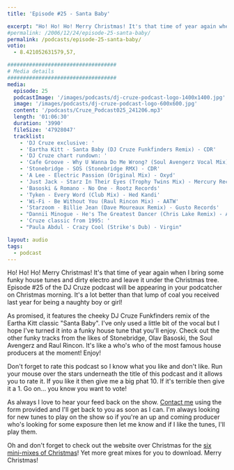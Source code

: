 ```yaml
---
title: 'Episode #25 - Santa Baby'

excerpt: "Ho! Ho! Ho! Merry Christmas! It's that time of year again when I bring some funky house tunes and dirty electro and leave it under the Christmas tree. Episode #25 of the DJ Cruze podcast will be appearing in your podcatcher on Christmas morning. It's a lot better than that lump of coal you received last year for being a naughty boy or girl!"
#permalink: /2006/12/24/episode-25-santa-baby/
permalink: /podcasts/episode-25-santa-baby/
votio:
  - 8.421052631579,57,

###################################
# Media details
###################################
media:
  episode: 25
  podcastImage: '/images/podcasts/dj-cruze-podcast-logo-1400x1400.jpg'
  image: '/images/podcasts/dj-cruze-podcast-logo-600x600.jpg'
  content: '/podcasts/Cruze_Podcast025_241206.mp3'
  length: '01:06:30'
  duration: '3990'
  fileSize: '47928047'
  tracklist:
    - 'DJ Cruze exclusive: '
    - 'Eartha Kitt - Santa Baby (DJ Cruze Funkfinders Remix) - CDR'
    - 'DJ Cruze chart rundown: '
    - 'Cafe Groove - Why U Wanna Do Me Wrong? (Soul Avengerz Vocal Mix) - Hit! Records'
    - 'Stonebridge - SOS (Stonebridge RMX) - CDR'
    - 'A Lee - Electric Passion (Original Mix) - Oxyd'
    - 'Just Jack - Starz In Their Eyes (Trophy Twins Mix) - Mercury Records'
    - 'Basoski & Romano - No One - Rootz Records'
    - 'Tyken - Every Word (Club Mix) - Hed Kandi'
    - 'Wi-Fi - Be Without You (Raul Rincon Mix) - AATW'
    - 'Starzoom - Billie Jean (Dave Moureaux Remix) - Gusto Records'
    - "Dannii Minogue - He's The Greatest Dancer (Chris Lake Remix) - AATW"
    - 'Cruze classic from 1995: '
    - "Paula Abdul - Crazy Cool (Strike's Dub) - Virgin"

layout: audio
tags:
  - podcast
---
```


Ho! Ho! Ho! Merry Christmas! It's that time of year again when I bring some funky house tunes and dirty electro and leave it under the Christmas tree. Episode #25 of the DJ Cruze podcast will be appearing in your podcatcher on Christmas morning. It's a lot better than that lump of coal you received last year for being a naughty boy or girl!

As promised, it features the cheeky DJ Cruze Funkfinders remix of the Eartha Kitt classic "Santa Baby". I've only used a little bit of the vocal but I hope I've turned it into a funky house tune that you'll enjoy. Check out the other funky tracks from the likes of Stonebridge, Olav Basoski, the Soul Avengerz and Raul Rincon. It's like a who's who of the most famous house producers at the moment! Enjoy!

Don't forget to rate this podcast so I know what you like and don't like. Run your mouse over the stars underneath the title of this podcast and it allows you to rate it. If you like it then give me a big phat 10. If it's terrible then give it a 1. Go on... you know you want to vote!

As always I love to hear your feed back on the show. [Contact me][1] using the form provided and I'll get back to you as soon as I can. I'm always looking for new tunes to play on the show so if you're an up and coming producer who's looking for some exposure then let me know and if I like the tunes, I'll play them.

Oh and don't forget to check out the website over Christmas for the [six mini-mixes of Christmas][2]! Yet more great mixes for you to download. Merry Christmas!

[1]: /contact
[2]: http://www.djcruze.co.uk/cms/2006/12/24/the-six-mini-mixes-of-christmas/
